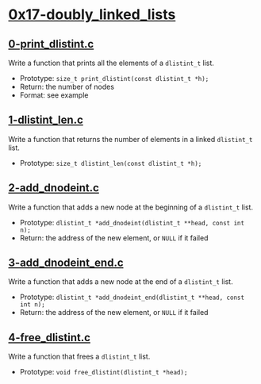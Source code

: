 # [0x17-doubly_linked_lists](0x17-doubly_linked_lists)

## [0-print_dlistint.c](0-print_dlistint.c)

Write a function that prints all the elements of a `dlistint_t` list.

  * Prototype: `size_t print_dlistint(const dlistint_t *h);`
  * Return: the number of nodes
  * Format: see example

## [1-dlistint_len.c](1-dlistint_len.c)

Write a function that returns the number of elements in a linked `dlistint_t` list.

  * Prototype: `size_t dlistint_len(const dlistint_t *h);`

## [2-add_dnodeint.c](2-add_dnodeint.c)

Write a function that adds a new node at the beginning of a `dlistint_t` list.

  * Prototype: `dlistint_t *add_dnodeint(dlistint_t **head, const int n);`
  * Return: the address of the new element, or `NULL` if it failed

## [3-add_dnodeint_end.c](3-add_dnodeint_end.c)

Write a function that adds a new node at the end of a `dlistint_t` list.

  * Prototype: `dlistint_t *add_dnodeint_end(dlistint_t **head, const int n);`
  * Return: the address of the new element, or `NULL` if it failed

## [4-free_dlistint.c](4-free_dlistint.c)

Write a function that frees a `dlistint_t` list.

  * Prototype: `void free_dlistint(dlistint_t *head);`


